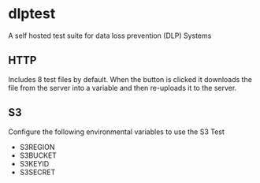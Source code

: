# dlptest

A self hosted test suite for data loss prevention (DLP) Systems

## HTTP
Includes 8 test files by default. When the button is clicked it downloads the file from the server into a variable and then re-uploads it to the server. 

## S3
Configure the following environmental variables to use the S3 Test

* S3REGION
* S3BUCKET
* S3KEYID
* S3SECRET
